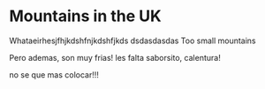 Mountains in the UK 
===================
Whataeirhesjfhjkdshfnjkdshfjkds
dsdasdasdas
Too small mountains


Pero ademas, son muy frias! les falta saborsito,
calentura!

no se que mas colocar!!!

